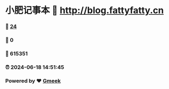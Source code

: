 # 小肥记事本 :link: http://blog.fattyfatty.cn 
### :page_facing_up: [24](http://blog.fattyfatty.cn/tag.html) 
### :speech_balloon: 0 
### :hibiscus: 615351 
### :alarm_clock: 2024-06-18 14:51:45 
### Powered by :heart: [Gmeek](https://github.com/Meekdai/Gmeek)
